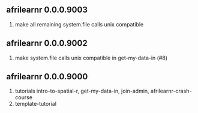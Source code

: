 

## afrilearnr 0.0.0.9003

1. make all remaining system.file calls unix compatible


## afrilearnr 0.0.0.9002

1. make system.file calls unix compatible in get-my-data-in (#8)



## afrilearnr 0.0.0.9000

1. tutorials intro-to-spatial-r, get-my-data-in, join-admin, afrilearnr-crash-course
1. template-tutorial
